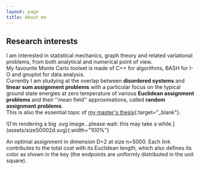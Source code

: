 ```yaml
---
layout: page
title: About me
---
```




## Research interests

I am interested in statistical mechanics, graph theory and related variational problems, from both analytical and numerical point of view.  
My favourite Monte Carlo toolset is made of C++ for algorithms, BASH for I-O and gnuplot for data analysis.   
Currently I am studying at the overlap between **disordered systems** and **linear sum assignment problems** with a particular focus on the typical ground state energies at zero temperature of various **Euclidean assignment problems** and their ''mean field'' approximations, called **random assignment problems**.  
This is also the essential topic of [my master's thesis](downloads/masterthesis.pdf){:target="_blank"}.  

<div class="tf2d" markdown="block">
![I'm rendering a big .svg image...please wait: this may take a while.](assets/size50002d.svg){:width="100%"}

</div>

<p class="message"><i class="fa fa-info-circle fa-fw" aria-hidden="true"></i>An optimal assignment in dimension D=2 at size n=5000. Each link contributes to the total cost with its Euclidean length, which also defines its color as shown in the key (the endpoints are uniformly distributed in the unit square).</p>

